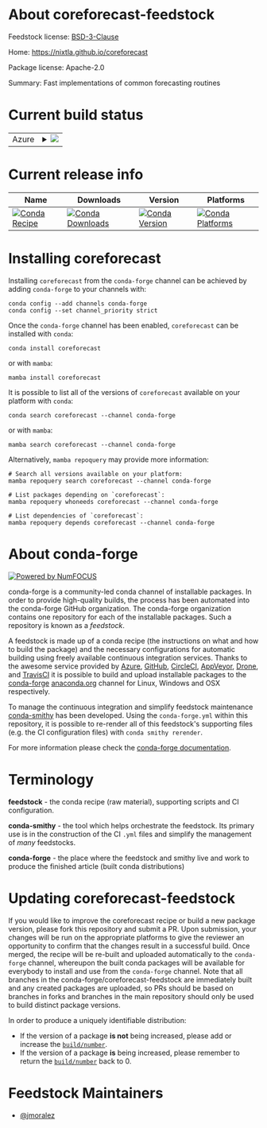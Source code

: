 About coreforecast-feedstock
============================

Feedstock license: [BSD-3-Clause](https://github.com/conda-forge/coreforecast-feedstock/blob/main/LICENSE.txt)

Home: https://nixtla.github.io/coreforecast

Package license: Apache-2.0

Summary: Fast implementations of common forecasting routines

Current build status
====================


<table>
    
  <tr>
    <td>Azure</td>
    <td>
      <details>
        <summary>
          <a href="https://dev.azure.com/conda-forge/feedstock-builds/_build/latest?definitionId=20715&branchName=main">
            <img src="https://dev.azure.com/conda-forge/feedstock-builds/_apis/build/status/coreforecast-feedstock?branchName=main">
          </a>
        </summary>
        <table>
          <thead><tr><th>Variant</th><th>Status</th></tr></thead>
          <tbody><tr>
              <td>linux_64</td>
              <td>
                <a href="https://dev.azure.com/conda-forge/feedstock-builds/_build/latest?definitionId=20715&branchName=main">
                  <img src="https://dev.azure.com/conda-forge/feedstock-builds/_apis/build/status/coreforecast-feedstock?branchName=main&jobName=linux&configuration=linux%20linux_64_" alt="variant">
                </a>
              </td>
            </tr><tr>
              <td>osx_64</td>
              <td>
                <a href="https://dev.azure.com/conda-forge/feedstock-builds/_build/latest?definitionId=20715&branchName=main">
                  <img src="https://dev.azure.com/conda-forge/feedstock-builds/_apis/build/status/coreforecast-feedstock?branchName=main&jobName=osx&configuration=osx%20osx_64_" alt="variant">
                </a>
              </td>
            </tr><tr>
              <td>osx_arm64</td>
              <td>
                <a href="https://dev.azure.com/conda-forge/feedstock-builds/_build/latest?definitionId=20715&branchName=main">
                  <img src="https://dev.azure.com/conda-forge/feedstock-builds/_apis/build/status/coreforecast-feedstock?branchName=main&jobName=osx&configuration=osx%20osx_arm64_" alt="variant">
                </a>
              </td>
            </tr><tr>
              <td>win_64</td>
              <td>
                <a href="https://dev.azure.com/conda-forge/feedstock-builds/_build/latest?definitionId=20715&branchName=main">
                  <img src="https://dev.azure.com/conda-forge/feedstock-builds/_apis/build/status/coreforecast-feedstock?branchName=main&jobName=win&configuration=win%20win_64_" alt="variant">
                </a>
              </td>
            </tr>
          </tbody>
        </table>
      </details>
    </td>
  </tr>
</table>

Current release info
====================

| Name | Downloads | Version | Platforms |
| --- | --- | --- | --- |
| [![Conda Recipe](https://img.shields.io/badge/recipe-coreforecast-green.svg)](https://anaconda.org/conda-forge/coreforecast) | [![Conda Downloads](https://img.shields.io/conda/dn/conda-forge/coreforecast.svg)](https://anaconda.org/conda-forge/coreforecast) | [![Conda Version](https://img.shields.io/conda/vn/conda-forge/coreforecast.svg)](https://anaconda.org/conda-forge/coreforecast) | [![Conda Platforms](https://img.shields.io/conda/pn/conda-forge/coreforecast.svg)](https://anaconda.org/conda-forge/coreforecast) |

Installing coreforecast
=======================

Installing `coreforecast` from the `conda-forge` channel can be achieved by adding `conda-forge` to your channels with:

```
conda config --add channels conda-forge
conda config --set channel_priority strict
```

Once the `conda-forge` channel has been enabled, `coreforecast` can be installed with `conda`:

```
conda install coreforecast
```

or with `mamba`:

```
mamba install coreforecast
```

It is possible to list all of the versions of `coreforecast` available on your platform with `conda`:

```
conda search coreforecast --channel conda-forge
```

or with `mamba`:

```
mamba search coreforecast --channel conda-forge
```

Alternatively, `mamba repoquery` may provide more information:

```
# Search all versions available on your platform:
mamba repoquery search coreforecast --channel conda-forge

# List packages depending on `coreforecast`:
mamba repoquery whoneeds coreforecast --channel conda-forge

# List dependencies of `coreforecast`:
mamba repoquery depends coreforecast --channel conda-forge
```


About conda-forge
=================

[![Powered by
NumFOCUS](https://img.shields.io/badge/powered%20by-NumFOCUS-orange.svg?style=flat&colorA=E1523D&colorB=007D8A)](https://numfocus.org)

conda-forge is a community-led conda channel of installable packages.
In order to provide high-quality builds, the process has been automated into the
conda-forge GitHub organization. The conda-forge organization contains one repository
for each of the installable packages. Such a repository is known as a *feedstock*.

A feedstock is made up of a conda recipe (the instructions on what and how to build
the package) and the necessary configurations for automatic building using freely
available continuous integration services. Thanks to the awesome service provided by
[Azure](https://azure.microsoft.com/en-us/services/devops/), [GitHub](https://github.com/),
[CircleCI](https://circleci.com/), [AppVeyor](https://www.appveyor.com/),
[Drone](https://cloud.drone.io/welcome), and [TravisCI](https://travis-ci.com/)
it is possible to build and upload installable packages to the
[conda-forge](https://anaconda.org/conda-forge) [anaconda.org](https://anaconda.org/)
channel for Linux, Windows and OSX respectively.

To manage the continuous integration and simplify feedstock maintenance
[conda-smithy](https://github.com/conda-forge/conda-smithy) has been developed.
Using the ``conda-forge.yml`` within this repository, it is possible to re-render all of
this feedstock's supporting files (e.g. the CI configuration files) with ``conda smithy rerender``.

For more information please check the [conda-forge documentation](https://conda-forge.org/docs/).

Terminology
===========

**feedstock** - the conda recipe (raw material), supporting scripts and CI configuration.

**conda-smithy** - the tool which helps orchestrate the feedstock.
                   Its primary use is in the construction of the CI ``.yml`` files
                   and simplify the management of *many* feedstocks.

**conda-forge** - the place where the feedstock and smithy live and work to
                  produce the finished article (built conda distributions)


Updating coreforecast-feedstock
===============================

If you would like to improve the coreforecast recipe or build a new
package version, please fork this repository and submit a PR. Upon submission,
your changes will be run on the appropriate platforms to give the reviewer an
opportunity to confirm that the changes result in a successful build. Once
merged, the recipe will be re-built and uploaded automatically to the
`conda-forge` channel, whereupon the built conda packages will be available for
everybody to install and use from the `conda-forge` channel.
Note that all branches in the conda-forge/coreforecast-feedstock are
immediately built and any created packages are uploaded, so PRs should be based
on branches in forks and branches in the main repository should only be used to
build distinct package versions.

In order to produce a uniquely identifiable distribution:
 * If the version of a package **is not** being increased, please add or increase
   the [``build/number``](https://docs.conda.io/projects/conda-build/en/latest/resources/define-metadata.html#build-number-and-string).
 * If the version of a package **is** being increased, please remember to return
   the [``build/number``](https://docs.conda.io/projects/conda-build/en/latest/resources/define-metadata.html#build-number-and-string)
   back to 0.

Feedstock Maintainers
=====================

* [@jmoralez](https://github.com/jmoralez/)

